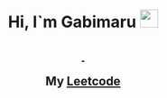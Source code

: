 <h1 align="center">Hi, I`m Gabimaru <img src="https://github.com/blackcater/blackcater/raw/main/images/Hi.gif" height="32" /></h1>

<h2 align="center">
    <a href="https://leetcode.com/u/IamGabimaru/">
        <img src="https://leetcard.jacoblin.cool/IamGabimaru?theme=dark&ext=heatmap" alt="">
        <img src="https://leetcode-badge-showcase.vercel.app/api?username=IamGabimaru&theme=dark&border=border&animated=true" alt="">
    </a>

My <a href="https://leetcode.com/u/IamGabimaru/">Leetcode</a>

</h2>
